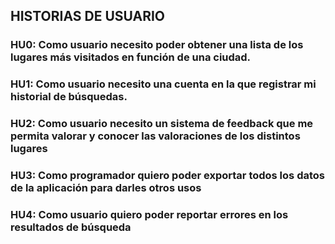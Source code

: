 ## HISTORIAS DE USUARIO

### HU0: Como usuario necesito poder obtener una lista de los lugares más visitados en función de una ciudad.

### HU1: Como usuario necesito una cuenta en la que registrar mi historial de búsquedas.

### HU2: Como usuario necesito un sistema de feedback que me permita valorar y conocer las valoraciones de los distintos lugares
### HU3: Como programador quiero poder exportar todos los datos de la aplicación para darles otros usos


### HU4: Como usuario quiero poder reportar errores en los resultados de búsqueda



